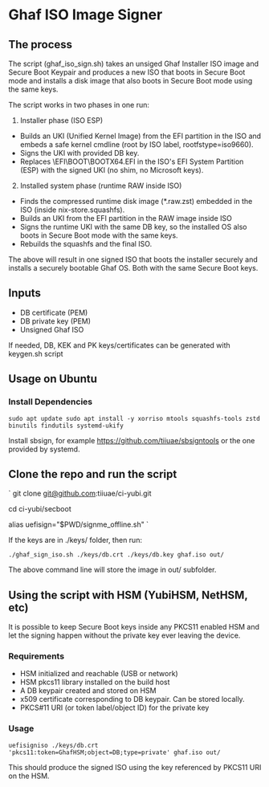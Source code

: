 # Ghaf ISO Image Signer

## The process

The script (ghaf_iso_sign.sh) takes an unsiged Ghaf Installer ISO image and Secure Boot Keypair and produces a new ISO that boots in Secure Boot mode and installs a disk image that also boots in Secure Boot mode using the same keys.

The script works in two phases in one run:

1. Installer phase (ISO ESP)
 - Builds an UKI (Unified Kernel Image) from the EFI partition in the ISO and embeds a safe kernel cmdline (root by ISO label, rootfstype=iso9660).
 - Signs the UKI with provided DB key.
 - Replaces \EFI\BOOT\BOOTX64.EFI in the ISO's EFI System Partition (ESP) with the signed UKI (no shim, no Microsoft keys).

2. Installed system phase (runtime RAW inside ISO)
 - Finds the compressed runtime disk image (*.raw.zst) embedded in the ISO (inside nix-store.squashfs).
 - Builds an UKI from the EFI partition in the RAW image inside ISO
 - Signs the runtime UKI with the same DB key, so the installed OS also boots in Secure Boot mode with the same keys.
 - Rebuilds the squashfs and the final ISO.

The above will result in one signed ISO that boots the installer securely and installs a securely bootable Ghaf OS. Both with the same Secure Boot keys.

## Inputs

 - DB certificate (PEM)
 - DB private key (PEM)
 - Unsigned Ghaf ISO

If needed, DB, KEK and PK keys/certificates can be generated with keygen.sh script

## Usage on Ubuntu

### Install Dependencies

`
sudo apt update
sudo apt install -y xorriso mtools squashfs-tools zstd binutils findutils systemd-ukify
`

Install sbsign, for example https://github.com/tiiuae/sbsigntools or the one provided by systemd.

## Clone the repo and run the script

`
git clone git@github.com:tiiuae/ci-yubi.git

cd ci-yubi/secboot

alias uefisign="$PWD/signme_offline.sh"
`

If the keys are in ./keys/ folder, then run:

`
./ghaf_sign_iso.sh ./keys/db.crt ./keys/db.key ghaf.iso out/
`

The above command line will store the image in out/ subfolder.

## Using the script with HSM (YubiHSM, NetHSM, etc)

It is possible to keep Secure Boot keys inside any PKCS11 enabled HSM and let the signing happen without the private key ever leaving the device.

### Requirements

 - HSM initialized and reachable (USB or network)
 - HSM pkcs11 library installed on the build host
 - A DB keypair created and stored on HSM
 - x509 certificate corresponding to DB keypair. Can be stored locally.
 - PKCS#11 URI (or token label/object ID) for the private key

### Usage

`
uefisigniso ./keys/db.crt 'pkcs11:token=GhafHSM;object=DB;type=private' ghaf.iso out/
`

This should produce the signed ISO using the key referenced by PKCS11 URI on the HSM.
